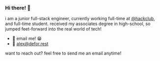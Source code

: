 ### Hi there! 👋

i am a junior full-stack engineer, currently working full-time at [@hackclub](https://github.com/hackclub), and full-time student. received my associates degree in high-school, so jumped feet-forward into the real world of tech!

- 💬 email me! 😁
- 📨 [alex@defor.rest](mailto:alex@defor.rest)

want to reach out? feel free to send me an email anytime!
